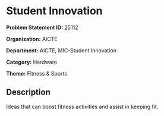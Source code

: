 # Student Innovation

**Problem Statement ID:** 25112

**Organization:** AICTE

**Department:** AICTE, MIC-Student Innovation

**Category:** Hardware

**Theme:** Fitness & Sports

## Description

Ideas that can boost fitness activities and assist in keeping fit.


